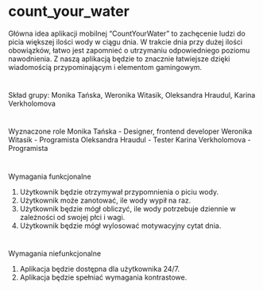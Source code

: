 # count_your_water
Główna idea aplikacji mobilnej “CountYourWater” to zachęcenie ludzi do picia większej ilości wody w ciągu dnia. W trakcie dnia przy dużej ilości obowiązków, łatwo jest zapomnieć o utrzymaniu odpowiedniego poziomu nawodnienia. Z naszą aplikacją będzie to znacznie łatwiejsze dzięki wiadomością przypominającym i elementom gamingowym.
#
Skład grupy:
Monika Tańska,
Weronika Witasik,
Oleksandra Hraudul,
Karina Verkholomova
#
Wyznaczone role
Monika Tańska - Designer, frontend developer
Weronika Witasik - Programista
Oleksandra Hraudul - Tester
Karina Verkholomova - Programista
#
Wymagania funkcjonalne
1. Użytkownik będzie otrzymywał przypomnienia o piciu wody.
2. Użytkownik może zanotować, ile wody wypił na raz.
3. Użytkownik będzie mógł obliczyć, ile wody potrzebuje dziennie w zależności od swojej płci i wagi.
4. Użytkownik będzie mógł wylosować motywacyjny cytat dnia.
#
Wymagania niefunkcjonalne
1. Aplikacja będzie dostępna dla użytkownika 24/7.
2. Aplikacja będzie spełniać wymagania kontrastowe.
